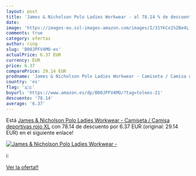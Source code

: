 ```yaml
---
layout: post
title: 'James & Nicholson Polo Ladies Workwear - al 78.14 % de descuento'
date: 
image: 'https://images-eu.ssl-images-amazon.com/images/I/31YkCo1%2Be4L._SL200_.jpg'
comments: true
category: ofertas
author: ring
slug: 'B00JPFV4MO-es'
actualPrice: 6.37 EUR
currency: EUR
price: 6.37
comparePrice: 29.14 EUR
prodname: 'James & Nicholson Polo Ladies Workwear - Camiseta / Camisa deportivas  rojo  XL'
country: 'es'
flag: '🇪🇸'
buyurl: 'https://www.amazon.es/dp/B00JPFV4MO/?tag=tolees-21'
descuento: '78.14'
average: '6.37'
---
```


Está [James & Nicholson Polo Ladies Workwear - Camiseta / Camisa deportivas  rojo  XL](https://www.amazon.es/dp/B00JPFV4MO/?tag=tolees-21) con 78.14 de descuento por 6.37 EUR (original: 29.14 EUR) en el siguiente enlace!

[![James & Nicholson Polo Ladies Workwear -](https://images-eu.ssl-images-amazon.com/images/I/31YkCo1%2Be4L._SL200_.jpg)](https://www.amazon.es/dp/B00JPFV4MO/?tag=tolees-21)

ℹ️:


[Ver la oferta!!](https://www.amazon.es/dp/B00JPFV4MO/?tag=tolees-21)
